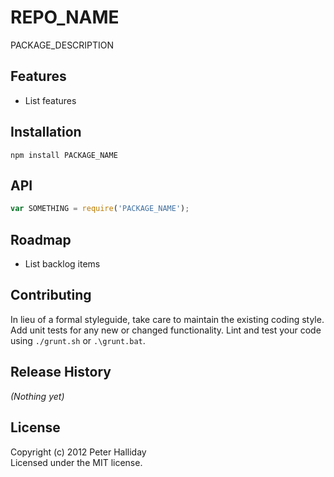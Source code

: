 REPO_NAME
=========

PACKAGE_DESCRIPTION

## Features

- List features

## Installation

```
npm install PACKAGE_NAME
```

## API

```javascript
var SOMETHING = require('PACKAGE_NAME');
```

## Roadmap

- List backlog items

## Contributing
In lieu of a formal styleguide, take care to maintain the existing coding style. Add unit tests for any new or changed functionality. Lint and test your code using ``./grunt.sh`` or ``.\grunt.bat``.

## Release History
_(Nothing yet)_

## License
Copyright (c) 2012 Peter Halliday  
Licensed under the MIT license.